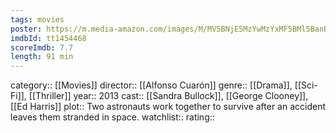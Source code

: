 ```yaml
---
tags: movies
poster: https://m.media-amazon.com/images/M/MV5BNjE5MzYwMzYxMF5BMl5BanBnXkFtZTcwOTk4MTk0OQ@@._V1_SX300.jpg
imdbId: tt1454468
scoreImdb: 7.7
length: 91 min
---
```


category:: [[Movies]]
director:: [[Alfonso Cuarón]]
genre:: [[Drama]], [[Sci-Fi]], [[Thriller]]
year:: 2013
cast:: [[Sandra Bullock]], [[George Clooney]], [[Ed Harris]]
plot:: Two astronauts work together to survive after an accident leaves them stranded in space.
watchlist::
rating::
